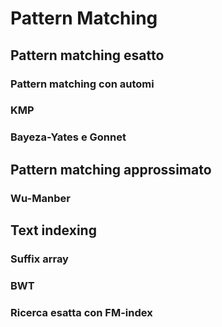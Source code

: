 # Pattern Matching

## Pattern matching esatto

### Pattern matching con automi

### KMP

### Bayeza-Yates e Gonnet

## Pattern matching approssimato

### Wu-Manber

## Text indexing

### Suffix array

### BWT

### Ricerca esatta con FM-index

